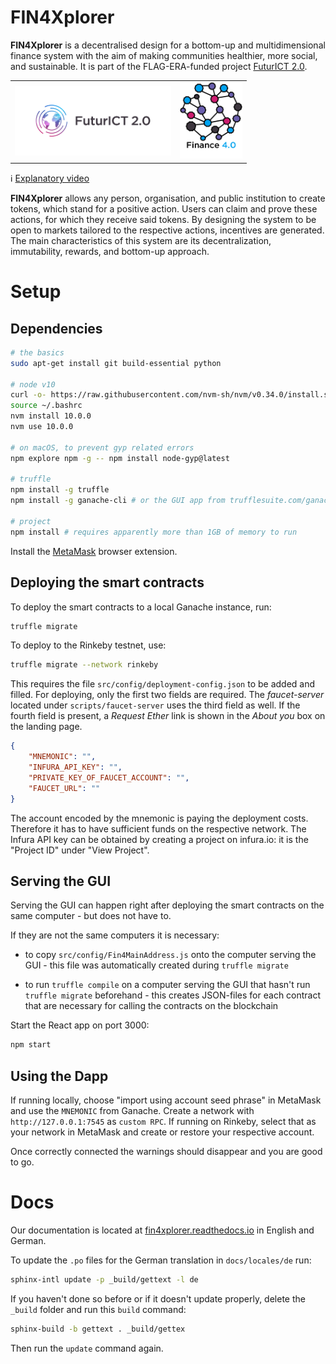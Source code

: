 # FIN4Xplorer

**FIN4Xplorer** is a decentralised design for a bottom-up and multidimensional finance system with the aim of making communities healthier, more social, and sustainable. It is part of the FLAG-ERA-funded project [FuturICT 2.0](https://futurict2.eu/).

<table border="0"><tr><td>
<a href="https://futurict2.eu/"><img src="public/project-logos/FuturICT2_logo_on_white.png" width="250" ></a></td>
<td>
<img src="public/project-logos/Fin4_logo_on_white.jpg" width="100">
</td></tr></table>

ℹ️ [Explanatory video](http://www.youtube.com/watch?v=oNlKdHjvExo)

**FIN4Xplorer** allows any person, organisation, and public institution to create tokens, which stand for a positive action. Users can claim and prove these actions, for which they receive said tokens. By designing the system to be open to markets tailored to the respective actions, incentives are generated. The main characteristics of this system are its decentralization, immutability, rewards, and bottom-up approach.

# Setup

## Dependencies

```sh
# the basics
sudo apt-get install git build-essential python

# node v10
curl -o- https://raw.githubusercontent.com/nvm-sh/nvm/v0.34.0/install.sh | bash
source ~/.bashrc
nvm install 10.0.0
nvm use 10.0.0

# on macOS, to prevent gyp related errors
npm explore npm -g -- npm install node-gyp@latest

# truffle
npm install -g truffle
npm install -g ganache-cli # or the GUI app from trufflesuite.com/ganache

# project
npm install # requires apparently more than 1GB of memory to run
```

Install the [MetaMask](https://metamask.io/) browser extension.

## Deploying the smart contracts

To deploy the smart contracts to a local Ganache instance, run:
```sh
truffle migrate
```

To deploy to the Rinkeby testnet, use:

```sh
truffle migrate --network rinkeby
```

This requires the file `src/config/deployment-config.json` to be added and filled. For deploying, only the first two fields are required. The *faucet-server* located under `scripts/faucet-server` uses the third field as well. If the fourth field is present, a *Request Ether* link is shown in the *About you* box on the landing page.
```json
{
    "MNEMONIC": "",
    "INFURA_API_KEY": "",
    "PRIVATE_KEY_OF_FAUCET_ACCOUNT": "",
    "FAUCET_URL": ""
}
```
The account encoded by the mnemonic is paying the deployment costs. Therefore it has to have sufficient funds on the respective network. The Infura API key can be obtained by creating a project on infura.io: it is the "Project ID" under "View Project".

## Serving the GUI

Serving the GUI can happen right after deploying the smart contracts on the same computer - but does not have to.

If they are not the same computers it is necessary:

- to copy `src/config/Fin4MainAddress.js` onto the computer serving the GUI - this file was automatically created during `truffle migrate`

- to run `truffle compile` on a computer serving the GUI that hasn't run `truffle migrate` beforehand - this creates JSON-files for each contract that are necessary for calling the contracts on the blockchain

Start the React app on port 3000:
```sh
npm start
```

## Using the Dapp

If running locally, choose "import using account seed phrase" in MetaMask and use the `MNEMONIC` from Ganache. Create a network with `http://127.0.0.1:7545` as `custom RPC`. If running on Rinkeby, select that as your network in MetaMask and create or restore your respective account.

Once correctly connected the warnings should disappear and you are good to go.

# Docs

Our documentation is located at [fin4xplorer.readthedocs.io](https://fin4xplorer.readthedocs.io/en/latest/) in English and German.

To update the `.po` files for the German translation in `docs/locales/de` run:

```sh
sphinx-intl update -p _build/gettext -l de
```

If you haven't done so before or if it doesn't update properly, delete the `_build` folder and run this `build` command:

```sh
sphinx-build -b gettext . _build/gettex
```

Then run the `update` command again.
